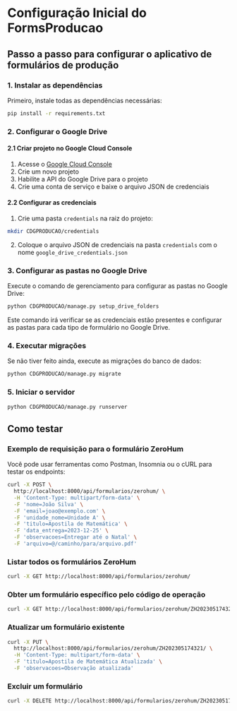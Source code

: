 # Configuração Inicial do FormsProducao

## Passo a passo para configurar o aplicativo de formulários de produção

### 1. Instalar as dependências

Primeiro, instale todas as dependências necessárias:

```bash
pip install -r requirements.txt
```

### 2. Configurar o Google Drive

#### 2.1 Criar projeto no Google Cloud Console

1. Acesse o [Google Cloud Console](https://console.cloud.google.com/)
2. Crie um novo projeto
3. Habilite a API do Google Drive para o projeto
4. Crie uma conta de serviço e baixe o arquivo JSON de credenciais

#### 2.2 Configurar as credenciais

1. Crie uma pasta `credentials` na raiz do projeto:

```bash
mkdir CDGPRODUCAO/credentials
```

2. Coloque o arquivo JSON de credenciais na pasta `credentials` com o nome `google_drive_credentials.json`

### 3. Configurar as pastas no Google Drive

Execute o comando de gerenciamento para configurar as pastas no Google Drive:

```bash
python CDGPRODUCAO/manage.py setup_drive_folders
```

Este comando irá verificar se as credenciais estão presentes e configurar as pastas para cada tipo de formulário no Google Drive.

### 4. Executar migrações

Se não tiver feito ainda, execute as migrações do banco de dados:

```bash
python CDGPRODUCAO/manage.py migrate
```

### 5. Iniciar o servidor

```bash
python CDGPRODUCAO/manage.py runserver
```

## Como testar

### Exemplo de requisição para o formulário ZeroHum

Você pode usar ferramentas como Postman, Insomnia ou o cURL para testar os endpoints:

```bash
curl -X POST \
  http://localhost:8000/api/formularios/zerohum/ \
  -H 'Content-Type: multipart/form-data' \
  -F 'nome=João Silva' \
  -F 'email=joao@exemplo.com' \
  -F 'unidade_nome=Unidade A' \
  -F 'titulo=Apostila de Matemática' \
  -F 'data_entrega=2023-12-25' \
  -F 'observacoes=Entregar até o Natal' \
  -F 'arquivo=@/caminho/para/arquivo.pdf'
```

### Listar todos os formulários ZeroHum

```bash
curl -X GET http://localhost:8000/api/formularios/zerohum/
```

### Obter um formulário específico pelo código de operação

```bash
curl -X GET http://localhost:8000/api/formularios/zerohum/ZH202305174321/
```

### Atualizar um formulário existente

```bash
curl -X PUT \
  http://localhost:8000/api/formularios/zerohum/ZH202305174321/ \
  -H 'Content-Type: multipart/form-data' \
  -F 'titulo=Apostila de Matemática Atualizada' \
  -F 'observacoes=Observação atualizada'
```

### Excluir um formulário

```bash
curl -X DELETE http://localhost:8000/api/formularios/zerohum/ZH202305174321/
```

